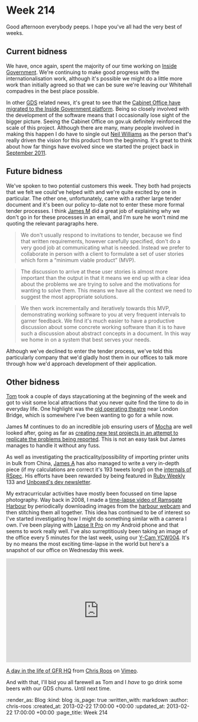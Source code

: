 Week 214
========

Good afternoon everybody peeps. I hope you've all had the very best of weeks.

## Current bidness

We have, once again, spent the majority of our time working on [Inside Government](https://www.gov.uk/government). We're continuing to make good progress with the internationalisation work, although it's possible we might do a little more work than initially agreed so that we can be sure we're leaving our Whitehall compadres in the best place possible.

In other [GDS](http://digital.cabinetoffice.gov.uk/) related news, it's great to see that the [Cabinet Office have migrated to the Inside Government platform](http://digital.cabinetoffice.gov.uk/2013/02/21/cabinet-office-move-turns-inside-government-up-to-11/). Being so closely involved with the development of the software means that I occasionally lose sight of the bigger picture. Seeing the Cabinet Office on gov.uk definitely reinforced the scale of this project. Although there are many, many people involved in making this happen I do have to single out [Neil Williams](https://twitter.com/neillyneil) as the person that's really driven the vision for this product from the beginning. It's great to think about how far things have evolved since we started the project back in [September 2011](https://github.com/alphagov/whitehall/commit/8fa277204b3859131640df556c2346cafcf57a8f).

## Future bidness

We've spoken to two potential customers this week. They both had projects that we felt we could've helped with and we're quite excited by one in particular. The other one, unfortunately, came with a rather large tender document and it's been our policy to-date not to enter these more formal tender processes. I think [James M](/james-mead) did a great job of explaining why we don't go in for these processes in an email, and I'm sure he won't mind me quoting the relevant paragraphs here.

> We don't usually respond to invitations to tender, because we find that written requirements, however carefully specified, don't do a very good job at communicating what is needed. Instead we prefer to collaborate in person with a client to formulate a set of user stories which form a “minimum viable product” (MVP).

> The discussion to arrive at these user stories is almost more important than the output in that it means we end up with a clear idea about the problems we are trying to solve and the motivations for wanting to solve them. This means we have all the context we need to suggest the most appropriate solutions.

> We then work incrementally and iteratively towards this MVP, demonstrating working software to you at very frequent intervals to garner feedback. We find it's much easier to have a productive discussion about some concrete working software than it is to have such a discussion about abstract concepts in a document. In this way we home in on a system that best serves your needs.

Although we've declined to enter the tender process, we've told this particularly company that we'd gladly host them in our offices to talk more through how we'd approach development of their application.

## Other bidness

[Tom](/tom-ward) took a couple of days staycationing at the beginning of the week and got to visit some local attractions that you never quite find the time to do in everyday life. One highlight was the [old operating theatre](http://www.thegarret.org.uk/) near London Bridge, which is somewhere I've been wanting to go for a while now.

James M continues to do an incredible job ensuring users of [Mocha](/mocha) are well looked after, going as far as [creating new test projects in an attempt to replicate the problems being reported](https://github.com/freerange/mocha/issues/138#issuecomment-13915450). This is not an easy task but James manages to handle it without any fuss.

As well as investigating the practicality/possibility of importing printer units in bulk from China, [James A](/james-adam) has also managed to write a very in-depth piece (if my calculations are correct it's 193 tweets long!) on the [internals of RSpec](http://interblah.net/how-rspec-works). His efforts have been rewarded by being featured in [Ruby Weekly](http://rubyweekly.com/) 133 and [Unboxed's dev newsletter](https://www.unboxedconsulting.com/blog/this-weeks-dev-newsletter-2).

My extracurricular activities have mostly been focussed on time lapse photography. Way back in 2008, I made a [time-lapse video of Ramsgate Harbour](https://vimeo.com/2743072) by periodically downloading images from the [harbour webcam](http://www.portoframsgate.co.uk/welcome_to_the_marina/web_cam.aspx) and then stitching them all together. This idea has continued to be of interest so I've started investigating how I might do something similar with a camera I own. I've been playing with [Lapse It Pro](https://play.google.com/store/apps/details?id=com.ui.LapseItPro&hl=en) on my Android phone and that seems to work really well. I've also surreptitiously been taking an image of the office every 5 minutes for the last week, using our [Y-Cam YCW004](http://www.y-cam.com/y-cam-white-s/). It's by no means the most exciting time-lapse in the world but here's a snapshot of our office on Wednesday this week.

<iframe src="http://player.vimeo.com/video/60253925" width="500" height="281" frameborder="0" webkitAllowFullScreen mozallowfullscreen allowFullScreen></iframe> <p><a href="http://vimeo.com/60253925">A day in the life of GFR HQ</a> from <a href="http://vimeo.com/chrisroos">Chris Roos</a> on <a href="http://vimeo.com">Vimeo</a>.</p>

And with that, I'll bid you all farewell as Tom and I *have* to go drink some beers with our GDS chums. Until next time.

:render_as: Blog
:kind: blog
:is_page: true
:written_with: markdown
:author: chris-roos
:created_at: 2013-02-22 17:00:00 +00:00
:updated_at: 2013-02-22 17:00:00 +00:00
:page_title: Week 214
